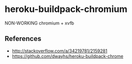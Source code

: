 # heroku-buildpack-chromium
NON-WORKING
chromium + xvfb

## References
* http://stackoverflow.com/a/34219781/2159281
* https://github.com/dwayhs/heroku-buildpack-chrome
